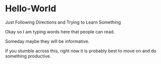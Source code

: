 # Hello-World
Just Following Directions and Trying to Learn Something

Okay so I am typing words here that people can read.

Someday maybe they will be informative.

If you stumble across this, right now it is probably best to move on and do something productive.
